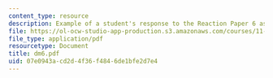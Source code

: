 ```yaml
---
content_type: resource
description: Example of a student's response to the Reaction Paper 6 assignment.
file: https://ol-ocw-studio-app-production.s3.amazonaws.com/courses/11-368-environmental-justice-fall-2004/07e0943acd2d4f36f4846de1bfe2d7e4_dm6.pdf
file_type: application/pdf
resourcetype: Document
title: dm6.pdf
uid: 07e0943a-cd2d-4f36-f484-6de1bfe2d7e4
---
```

